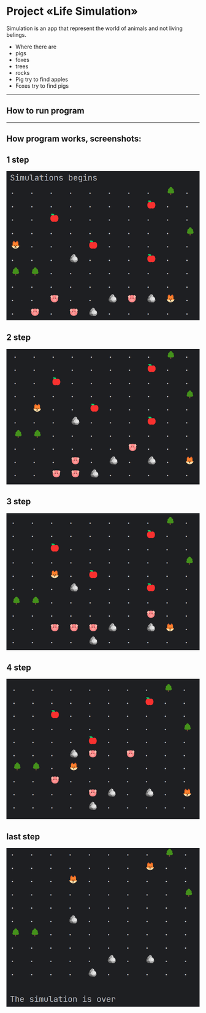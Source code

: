 # Project «Life Simulation»
Simulation is an app that represent the world of animals and not living belings.
* Where there are
* pigs 
* foxes
* trees
* rocks
* Pig try to find apples 
* Foxes try to find pigs
---
## How to run program


---

## How program works, screenshots:

## 1 step
![1](images/1.png)

## 2 step
![2](images/2.png)

## 3 step
![3](images/3.png)

## 4 step 
![4](images/4.png)

## last step
![5](images/5.png)